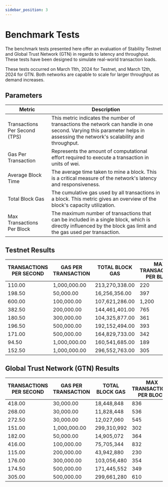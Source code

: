 ```yaml
---
sidebar_position: 3
---
```


# Benchmark Tests

The benchmark tests presented here offer an evaluation of Stability Testnet and Global Trust Network (GTN) in regards to latency and throughput. These tests have been designed to simulate real-world transaction loads.

These tests occurred on March 11th, 2024 for Testnet, and March 12th, 2024 for GTN. Both networks are capable to scale for larger throughput as demand increases. 

## Parameters

| Metric                       | Description |
|------------------------------|-------------|
| Transactions Per Second (TPS) | This metric indicates the number of transactions the network can handle in one second. Varying this parameter helps in assessing the network's scalability and throughput. |
| Gas Per Transaction          | Represents the amount of computational effort required to execute a transaction in units of wei. |
| Average Block Time           | The average time taken to mine a block. This is a critical measure of the network's latency and responsiveness. |
| Total Block Gas              | The cumulative gas used by all transactions in a block. This metric gives an overview of the block's capacity utilization. |
| Max Transactions Per Block   | The maximum number of transactions that can be included in a single block, which is directly influenced by the block gas limit and the gas used per transaction. |

## Testnet Results

| TRANSACTIONS PER SECOND | GAS PER TRANSACTION | TOTAL BLOCK GAS | MAX TRANSACTIONS PER BLOCK | LINK |
|-------------------------|---------------------|-----------------|----------------------------|------|
| 110.00                  | 1,000,000.00        | 213,270,338.00  | 220                    | [Link](https://stability-testnet.blockscout.com/block/315241) |
| 198.50                 | 50,000.00           | 16,256,356.00   | 397                    | [Link](https://stability-testnet.blockscout.com/block/344142) |
| 600.00                  | 100,000.00          | 107,621,286.00  | 1,200                  | [Link](https://stability-testnet.blockscout.com/block/344229) |
| 382.50                   | 200,000.00          | 144,461,401.00  | 765                    | [Link](https://stability-testnet.blockscout.com/block/344239) |
| 180.50                   | 300,000.00          | 104,325,877.00  | 361                    | [Link](https://stability-testnet.blockscout.com/block/345093) |
| 196.50                   | 500,000.00          | 192,152,494.00  | 393                    | [Link](https://stability-testnet.blockscout.com/block/345214) |
| 171.00                  | 500,000.00          | 164,829,733.00  | 342                    | [Link](https://stability-testnet.blockscout.com/block/345289) |
| 94.50                  | 1,000,000.00        | 160,541,685.00  | 189                    | [Link](https://stability-testnet.blockscout.com/block/345303) |
| 152.50                  | 1,000,000.00        | 296,552,763.00  | 305                    | [Link](https://stability-testnet.blockscout.com/block/345376) |

## Global Trust Network (GTN) Results

| TRANSACTIONS PER SECOND | GAS PER TRANSACTION | TOTAL BLOCK GAS | MAX TRANSACTIONS PER BLOCK | LINK |
|-------------------------|---------------------|-----------------|----------------------------|------|
| 418.00                  | 30,000.00           | 18,448,848      | 836                        | [Link](https://stability.blockscout.com/block/462283) |
| 268.00                  | 30,000.00           | 11,828,448      | 536                        | [Link](https://stability.blockscout.com/block/462235) |
| 272.50                  | 30,000.00           | 12,027,060      | 545                        | [Link](https://stability.blockscout.com/block/462121) |
| 151.00                  | 1,000,000.00        | 299,310,992     | 302                        | [Link](https://stability.blockscout.com/block/354698) |
| 182.00                  | 50,000.00           | 14,905,072      | 364                        | [Link](https://stability.blockscout.com/block/354776) |
| 416.00                  | 100,000.00          | 75,705,344      | 832                        | [Link](https://stability.blockscout.com/block/354914) |
| 115.00                  | 200,000.00          | 43,942,880      | 230                        | [Link](https://stability.blockscout.com/block/354966) |
| 176.00                  | 300,000.00          | 103,056,480     | 354                        | [Link](https://stability.blockscout.com/block/355006) |
| 174.50                  | 500,000.00          | 171,445,552     | 349                        | [Link](https://stability.blockscout.com/block/355037) |
| 305.00                  | 500,000.00          | 299,661,280     | 610                        | [Link](https://stability.blockscout.com/block/355088) |
